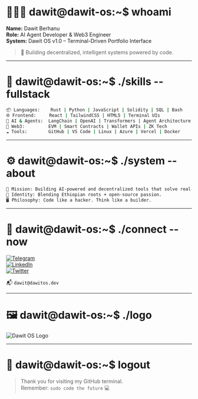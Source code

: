 
# 👨🏾‍💻 dawit@dawit-os:~$ whoami

**Name:** Dawit Berhanu  
**Role:** AI Agent Developer & Web3 Engineer  
**System:** Dawit OS v1.0 – Terminal-Driven Portfolio Interface  

> 🚀 Building decentralized, intelligent systems powered by code.

---

# 🧠 dawit@dawit-os:~$ ./skills --fullstack

```bash
📦 Languages:    Rust | Python | JavaScript | Solidity | SQL | Bash
🌐 Frontend:     React | TailwindCSS | HTML5 | Terminal UIs
🧠 AI & Agents:  LangChain | OpenAI | Transformers | Agent Architecture
🔗 Web3:         EVM | Smart Contracts | Wallet APIs | ZK Tech
☁️ Tools:        GitHub | VS Code | Linux | Azure | Vercel | Docker
```

---


# ⚙️ dawit@dawit-os:~$ ./system --about

```bash
🎯 Mission: Building AI-powered and decentralized tools that solve real-world problems.
🦁 Identity: Blending Ethiopian roots + open-source passion.
🖥️ Philosophy: Code like a hacker. Think like a builder.
```

---

# 📡 dawit@dawit-os:~$ ./connect --now

[![Telegram](https://img.shields.io/badge/Telegram-0088cc?style=flat&logo=telegram&logoColor=white)](https://t.me/yourhandle)  
[![LinkedIn](https://img.shields.io/badge/LinkedIn-0077B5?style=flat&logo=linkedin&logoColor=white)](https://linkedin.com/in/yourname)  
[![Twitter](https://img.shields.io/badge/X-000000?style=flat&logo=twitter&logoColor=white)](https://x.com/yourhandle)

📬 `dawit@dawitos.dev`

---

# 🖼 dawit@dawit-os:~$ ./logo

![Dawit OS Logo](./assets/logo.png)

---

# 👋 dawit@dawit-os:~$ logout

> Thank you for visiting my GitHub terminal.  
> Remember: `sudo code the future` 💻
